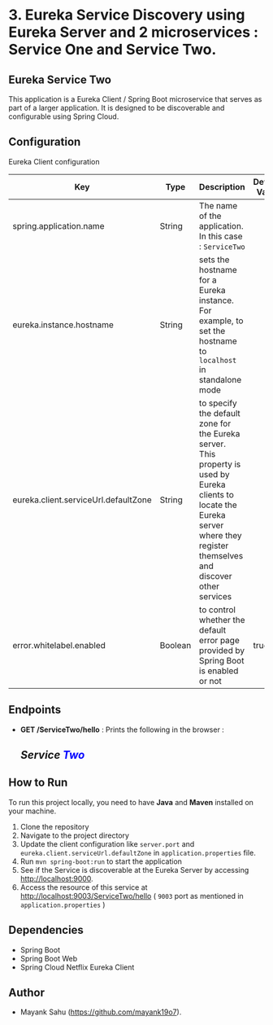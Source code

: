 # 3. Eureka Service Discovery using Eureka Server and 2 microservices : Service One and Service Two.
## Eureka Service Two

This application is a Eureka Client / Spring Boot microservice that serves as part of a larger application.
It is designed to be discoverable and configurable using Spring Cloud.

## Configuration

Eureka Client configuration

| Key                                  | Type    | Description                                                                                                                                                                            | Default Value |
|--------------------------------------|---------|----------------------------------------------------------------------------------------------------------------------------------------------------------------------------------------|---------------|
| spring.application.name              | String  | The name of the application. In this case : `ServiceTwo`                                                                                                                               |               | 
| eureka.instance.hostname	            | String  | sets the hostname for a Eureka instance. For example, to set the hostname to `localhost` in standalone mode                                                                            |               |
| eureka.client.serviceUrl.defaultZone | String  | to specify the default zone for the Eureka server. <br/>This property is used by Eureka clients to locate the Eureka server where they register themselves and discover other services |               |
| error.whitelabel.enabled             | Boolean | to control whether the default error page provided by Spring Boot is enabled or not                                                                                                    | true          |

## Endpoints

- **GET /ServiceTwo/hello** : Prints the following in the browser : <h2><i>Service <font color="blue">
  Two</font></i></h2>

## How to Run

To run this project locally, you need to have **Java** and **Maven** installed on your machine.

1. Clone the repository
2. Navigate to the project directory
3. Update the client configuration like `server.port` and `eureka.client.serviceUrl.defaultZone`
   in `application.properties` file.
4. Run `mvn spring-boot:run` to start the application
5. See if the Service is discoverable at the Eureka Server by accessing [http://localhost:9000](http://localhost:9000).
6. Access the resource of this service at [http://localhost:9003/ServiceTwo/hello](http://localhost:9003/ServiceTwo/hello) ( `9003` port as mentioned
   in `application.properties` )

## Dependencies

- Spring Boot
- Spring Boot Web
- Spring Cloud Netflix Eureka Client

## Author

- Mayank Sahu (https://github.com/mayank19o7).